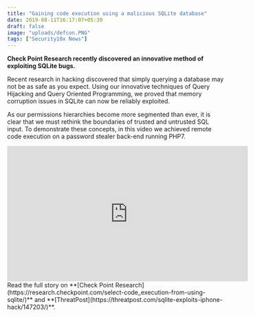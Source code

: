 ```yaml
---
title: "Gaining code execution using a malicious SQLite database"
date: 2019-08-11T16:17:07+05:30
draft: false
image: "uploads/defcon.PNG"
tags: ["Security10x News"]
---
```


**Check Point Research recently discovered an innovative method of exploiting SQLite bugs.**

Recent research in hacking discovered that simply querying a database may not be as safe as you expect. Using our innovative techniques of Query Hijacking and Query Oriented Programming, we proved that memory corruption issues in SQLite can now be reliably exploited. 

As our permissions hierarchies become more segmented than ever, it is clear that we must rethink the boundaries of trusted and untrusted SQL input. To demonstrate these concepts, in this video we achieved remote code execution on a password stealer back-end running PHP7.
<iframe width="560" height="315" src="https://www.youtube.com/embed/cPfYoxLOi1M" frameborder="0" allow="accelerometer; autoplay; encrypted-media; gyroscope; picture-in-picture" allowfullscreen></iframe>
Read the full story on **[Check Point Research](https://research.checkpoint.com/select-code_execution-from-using-sqlite/)** and **[ThreatPost](https://threatpost.com/sqlite-exploits-iphone-hack/147203/)**.